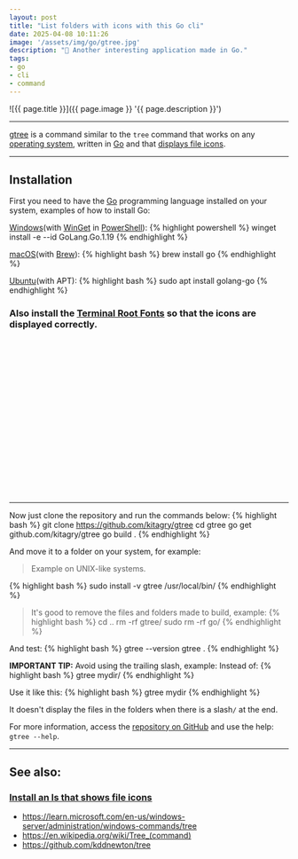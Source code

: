 ```yaml
---
layout: post
title: "List folders with icons with this Go cli"
date: 2025-04-08 10:11:26
image: '/assets/img/go/gtree.jpg'
description: "🚀 Another interesting application made in Go."
tags:
- go
- cli
- command
---
```


![{{ page.title }}]({{ page.image }} '{{ page.description }}')

---

[gtree](https://github.com/kitagry/gtree) is a command similar to the `tree` command that works on any [operating system](https://terminalroot.com/tags#so), written in [Go](https://terminalroot.com/tags#go) and that [displays file icons](https://terminalroot.com/install-a-ls-command-that-shows-file-icons/).

---

## Installation
First you need to have the [Go](https://terminalroot.com/tags#series-go) programming language installed on your system, examples of how to install Go:

[Windows](https://terminalroot.com/tags#windows)(with [WinGet](https://winget.run/pkg/GoLang/Go.1.19) in [PowerShell](https://terminalroot.com/tags#powershell)):
{% highlight powershell %}
winget install -e --id GoLang.Go.1.19
{% endhighlight %}

[macOS](https://terminalroot.com/tags#macos)(with [Brew](https://formulaeew.sh/formula/go)):
{% highlight bash %}
brew install go
{% endhighlight %}

[Ubuntu](https://terminalroot.com/tags#ubuntu)(with APT):
{% highlight bash %}
sudo apt install golang-go
{% endhighlight %}

### Also install the [Terminal Root Fonts](https://github.com/terroo/fonts) so that the icons are displayed correctly.


<!-- SQUARE - GAMES ROOT -->
<script async src="//pagead2.googlesyndication.com/pagead/js/adsbygoogle.js"></script>
<ins class="adsbygoogle"
style="display:inline-block;width:336px;height:280px"
data-ad-client="ca-pub-2838251107855362"
data-ad-slot="5351066970"></ins>
<script>
(adsbygoogle = window.adsbygoogle || []).push({});
</script>

---

Now just clone the repository and run the commands below:
{% highlight bash %}
git clone https://github.com/kitagry/gtree
cd gtree
go get github.com/kitagry/gtree
go build .
{% endhighlight %}

And move it to a folder on your system, for example:
> Example on UNIX-like systems.

{% highlight bash %}
sudo install -v gtree /usr/local/bin/
{% endhighlight %}
> It's good to remove the files and folders made to build, example:
{% highlight bash %}
cd ..
rm -rf gtree/
sudo rm -rf go/
{% endhighlight %}

And test:
{% highlight bash %}
gtree --version
gtree .
{% endhighlight %}

**IMPORTANT TIP:** Avoid using the trailing slash, example:
Instead of:
{% highlight bash %}
gtree mydir/
{% endhighlight %}

Use it like this:
{% highlight bash %}
gtree mydir
{% endhighlight %}

It doesn't display the files in the folders when there is a slash`/` at the end.

For more information, access the [repository on GitHub](https://github.com/kitagry/gtree) and use the help: `gtree --help`.

---

## See also:
### [Install an ls that shows file icons](https://terminalroot.com/install-a-ls-command-that-shows-file-icons/)
+ <https://learn.microsoft.com/en-us/windows-server/administration/windows-commands/tree>
+ <https://en.wikipedia.org/wiki/Tree_(command)>
+ <https://github.com/kddnewton/tree>

